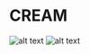 # CREAM

![alt text](https://postfiles.pstatic.net/MjAyMjA3MTlfOTYg/MDAxNjU4MTY0MDM0OTcy.qDFvkYMrnnRLBpPzgGTMQt-dnaC-XxJLvLoqiM6rVesg.5VnCvtSvQ2_QyOlec59iNiXmrSxI2yd73cV2XyM7-pAg.JPEG.aka0115/KakaoTalk_20220719_020700741.jpg?type=w966)
![alt text](https://postfiles.pstatic.net/MjAyMjA3MTlfMjA0/MDAxNjU4MTY2NTUyMTY5.MiJpLbySyfZypTxtKwFTuB5dR_JswpWcB22jkf-B_aEg.1JTLRsl0VCxgV-oDl_4yVvWskoU3CNLErbR-3iCAMrQg.JPEG.aka0115/KakaoTalk_20220719_024849967.jpg?type=w966)
